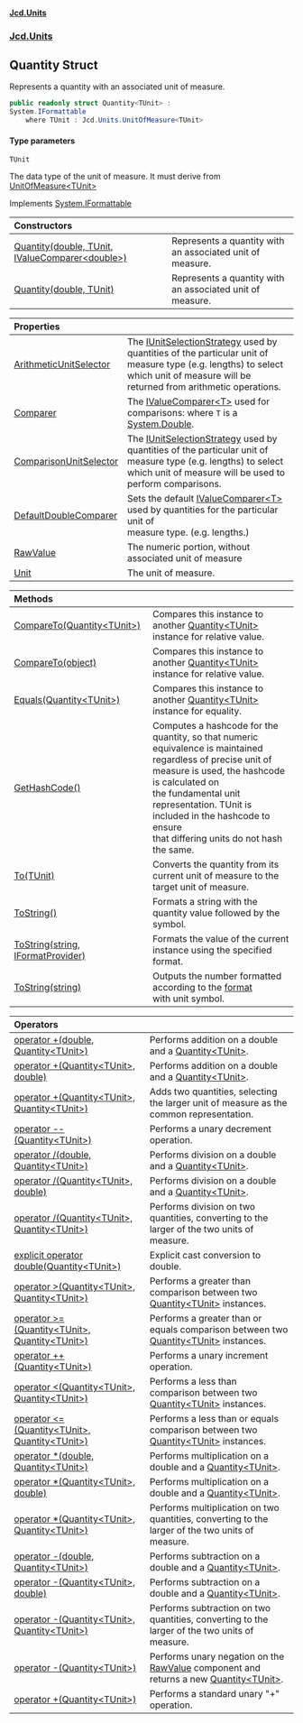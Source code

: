 #### [Jcd.Units](index.md 'index')
### [Jcd.Units](Jcd.Units.md 'Jcd.Units')

## Quantity<TUnit> Struct

Represents a quantity with an associated unit of measure.

```csharp
public readonly struct Quantity<TUnit> :
System.IFormattable
    where TUnit : Jcd.Units.UnitOfMeasure<TUnit>
```
#### Type parameters

<a name='Jcd.Units.Quantity_TUnit_.TUnit'></a>

`TUnit`

The data type of the unit of measure. It must derive from [UnitOfMeasure&lt;TUnit&gt;](UnitOfMeasure_TUnit_.md 'Jcd.Units.UnitOfMeasure<TUnit>')

Implements [System.IFormattable](https://docs.microsoft.com/en-us/dotnet/api/System.IFormattable 'System.IFormattable')

| Constructors | |
| :--- | :--- |
| [Quantity(double, TUnit, IValueComparer&lt;double&gt;)](Quantity_TUnit_..ctor.jrWlrrNvat4HkIY9e+sV2g.md 'Jcd.Units.Quantity<TUnit>.Quantity(double, TUnit, Jcd.Units.IValueComparer<double>)') | Represents a quantity with an associated unit of measure. |
| [Quantity(double, TUnit)](Quantity_TUnit_..ctor.aqxzZRe0uEujrKe63265xg.md 'Jcd.Units.Quantity<TUnit>.Quantity(double, TUnit)') | Represents a quantity with an associated unit of measure. |

| Properties | |
| :--- | :--- |
| [ArithmeticUnitSelector](Quantity_TUnit_.ArithmeticUnitSelector.md 'Jcd.Units.Quantity<TUnit>.ArithmeticUnitSelector') | The [IUnitSelectionStrategy](IUnitSelectionStrategy.md 'Jcd.Units.UnitSelection.IUnitSelectionStrategy') used by quantities of the particular unit of<br/>measure type (e.g. lengths) to select which unit of measure will be returned from arithmetic operations. |
| [Comparer](Quantity_TUnit_.Comparer.md 'Jcd.Units.Quantity<TUnit>.Comparer') | The [IValueComparer&lt;T&gt;](IValueComparer_T_.md 'Jcd.Units.IValueComparer<T>') used for comparisons: where `T` is a [System.Double](https://docs.microsoft.com/en-us/dotnet/api/System.Double 'System.Double'). |
| [ComparisonUnitSelector](Quantity_TUnit_.ComparisonUnitSelector.md 'Jcd.Units.Quantity<TUnit>.ComparisonUnitSelector') | The [IUnitSelectionStrategy](IUnitSelectionStrategy.md 'Jcd.Units.UnitSelection.IUnitSelectionStrategy') used by quantities of the particular unit of<br/>measure type (e.g. lengths) to select which unit of measure will be used to perform comparisons. |
| [DefaultDoubleComparer](Quantity_TUnit_.DefaultDoubleComparer.md 'Jcd.Units.Quantity<TUnit>.DefaultDoubleComparer') | Sets the default [IValueComparer&lt;T&gt;](IValueComparer_T_.md 'Jcd.Units.IValueComparer<T>') used by quantities for the particular unit of<br/>measure type. (e.g. lengths.) |
| [RawValue](Quantity_TUnit_.RawValue.md 'Jcd.Units.Quantity<TUnit>.RawValue') | The numeric portion, without associated unit of measure |
| [Unit](Quantity_TUnit_.Unit.md 'Jcd.Units.Quantity<TUnit>.Unit') | The unit of measure. |

| Methods | |
| :--- | :--- |
| [CompareTo(Quantity&lt;TUnit&gt;)](Quantity_TUnit_.CompareTo.pMImC2ItEM88nAbSDTvVCQ.md 'Jcd.Units.Quantity<TUnit>.CompareTo(Jcd.Units.Quantity<TUnit>)') | Compares this instance to another [Quantity&lt;TUnit&gt;](Quantity_TUnit_.md 'Jcd.Units.Quantity<TUnit>') instance for relative value. |
| [CompareTo(object)](Quantity_TUnit_.CompareTo.QxVeYuJ8ABkOamq2HTYYDQ.md 'Jcd.Units.Quantity<TUnit>.CompareTo(object)') | Compares this instance to another [Quantity&lt;TUnit&gt;](Quantity_TUnit_.md 'Jcd.Units.Quantity<TUnit>') instance for relative value. |
| [Equals(Quantity&lt;TUnit&gt;)](Quantity_TUnit_.Equals.SpeTE654B/g+1OTKU83fHQ.md 'Jcd.Units.Quantity<TUnit>.Equals(Jcd.Units.Quantity<TUnit>)') | Compares this instance to another [Quantity&lt;TUnit&gt;](Quantity_TUnit_.md 'Jcd.Units.Quantity<TUnit>') instance for equality. |
| [GetHashCode()](Quantity_TUnit_.GetHashCode().md 'Jcd.Units.Quantity<TUnit>.GetHashCode()') | Computes a hashcode for the quantity, so that numeric equivalence is maintained<br/>regardless of precise unit of measure is used, the hashcode is calculated on<br/>the fundamental unit representation. TUnit is included in the hashcode to ensure<br/>that differing units do not hash the same. |
| [To(TUnit)](Quantity_TUnit_.To.J+C5qhOb5vEvPPa1sEADMQ.md 'Jcd.Units.Quantity<TUnit>.To(TUnit)') | Converts the quantity from its current unit of measure to the target unit of measure. |
| [ToString()](Quantity_TUnit_.ToString().md 'Jcd.Units.Quantity<TUnit>.ToString()') | Formats a string with the quantity value followed by the symbol. |
| [ToString(string, IFormatProvider)](Quantity_TUnit_.ToString.wNWd/4lJ501b8mznziyFUA.md 'Jcd.Units.Quantity<TUnit>.ToString(string, IFormatProvider)') | Formats the value of the current instance using the specified format. |
| [ToString(string)](Quantity_TUnit_.ToString.43NvnAptNJaCqw3omGqmKw.md 'Jcd.Units.Quantity<TUnit>.ToString(string)') | Outputs the number formatted according to the [format](Quantity_TUnit_.ToString.43NvnAptNJaCqw3omGqmKw.md#Jcd.Units.Quantity_TUnit_.ToString(string).format 'Jcd.Units.Quantity<TUnit>.ToString(string).format')<br/>with unit symbol. |

| Operators | |
| :--- | :--- |
| [operator +(double, Quantity&lt;TUnit&gt;)](Quantity_TUnit_.op_Addition.N275nXuNDdy1Q+uQhPjDOg.md 'Jcd.Units.Quantity<TUnit>.op_Addition(double, Jcd.Units.Quantity<TUnit>)') | Performs addition on a double and a [Quantity&lt;TUnit&gt;](Quantity_TUnit_.md 'Jcd.Units.Quantity<TUnit>'). |
| [operator +(Quantity&lt;TUnit&gt;, double)](Quantity_TUnit_.op_Addition.uNOoURmuYbjt8Ho2SGJNyw.md 'Jcd.Units.Quantity<TUnit>.op_Addition(Jcd.Units.Quantity<TUnit>, double)') | Performs addition on a double and a [Quantity&lt;TUnit&gt;](Quantity_TUnit_.md 'Jcd.Units.Quantity<TUnit>'). |
| [operator +(Quantity&lt;TUnit&gt;, Quantity&lt;TUnit&gt;)](Quantity_TUnit_.op_Addition.bnDkhy/vAEQtnQsRik5x3A.md 'Jcd.Units.Quantity<TUnit>.op_Addition(Jcd.Units.Quantity<TUnit>, Jcd.Units.Quantity<TUnit>)') | Adds two quantities, selecting the larger unit of measure as the common representation. |
| [operator --(Quantity&lt;TUnit&gt;)](Quantity_TUnit_.op_Decrement./KwOSm38o5TkQtrk+upr0Q.md 'Jcd.Units.Quantity<TUnit>.op_Decrement(Jcd.Units.Quantity<TUnit>)') | Performs a unary decrement operation. |
| [operator /(double, Quantity&lt;TUnit&gt;)](Quantity_TUnit_.op_Division.EUY6ajhABLB8LI9SjSHVVA.md 'Jcd.Units.Quantity<TUnit>.op_Division(double, Jcd.Units.Quantity<TUnit>)') | Performs division on a double and a [Quantity&lt;TUnit&gt;](Quantity_TUnit_.md 'Jcd.Units.Quantity<TUnit>'). |
| [operator /(Quantity&lt;TUnit&gt;, double)](Quantity_TUnit_.op_Division.0DEdJW268kz/Il5udWTnAw.md 'Jcd.Units.Quantity<TUnit>.op_Division(Jcd.Units.Quantity<TUnit>, double)') | Performs division on a double and a [Quantity&lt;TUnit&gt;](Quantity_TUnit_.md 'Jcd.Units.Quantity<TUnit>'). |
| [operator /(Quantity&lt;TUnit&gt;, Quantity&lt;TUnit&gt;)](Quantity_TUnit_.op_Division.1LIGwu7yWD11Wm19tN9QFg.md 'Jcd.Units.Quantity<TUnit>.op_Division(Jcd.Units.Quantity<TUnit>, Jcd.Units.Quantity<TUnit>)') | Performs division on two quantities, converting to the larger of the two units of measure. |
| [explicit operator double(Quantity&lt;TUnit&gt;)](Quantity_TUnit_.op_Explicit.4bxqxpoGl8k45YqXTUhqfw.md 'Jcd.Units.Quantity<TUnit>.op_Explicit double(Jcd.Units.Quantity<TUnit>)') | Explicit cast conversion to double. |
| [operator &gt;(Quantity&lt;TUnit&gt;, Quantity&lt;TUnit&gt;)](Quantity_TUnit_.op_GreaterThan.+UCNOM8JduTESDD8/Fw8Ag.md 'Jcd.Units.Quantity<TUnit>.op_GreaterThan(Jcd.Units.Quantity<TUnit>, Jcd.Units.Quantity<TUnit>)') | Performs a greater than comparison between two [Quantity&lt;TUnit&gt;](Quantity_TUnit_.md 'Jcd.Units.Quantity<TUnit>') instances. |
| [operator &gt;=(Quantity&lt;TUnit&gt;, Quantity&lt;TUnit&gt;)](Quantity_TUnit_.op_GreaterThanOrEqual.6DclENKgCdc0oNx1hKqYnA.md 'Jcd.Units.Quantity<TUnit>.op_GreaterThanOrEqual(Jcd.Units.Quantity<TUnit>, Jcd.Units.Quantity<TUnit>)') | Performs a greater than or equals comparison between two [Quantity&lt;TUnit&gt;](Quantity_TUnit_.md 'Jcd.Units.Quantity<TUnit>') instances. |
| [operator ++(Quantity&lt;TUnit&gt;)](Quantity_TUnit_.op_Increment.9xDvkGJ2eerjYRVAOXibUg.md 'Jcd.Units.Quantity<TUnit>.op_Increment(Jcd.Units.Quantity<TUnit>)') | Performs a unary increment operation. |
| [operator &lt;(Quantity&lt;TUnit&gt;, Quantity&lt;TUnit&gt;)](Quantity_TUnit_.op_LessThan.cMfVVVxjqFGaTRoqp6vsTQ.md 'Jcd.Units.Quantity<TUnit>.op_LessThan(Jcd.Units.Quantity<TUnit>, Jcd.Units.Quantity<TUnit>)') | Performs a less than comparison between two [Quantity&lt;TUnit&gt;](Quantity_TUnit_.md 'Jcd.Units.Quantity<TUnit>') instances. |
| [operator &lt;=(Quantity&lt;TUnit&gt;, Quantity&lt;TUnit&gt;)](Quantity_TUnit_.op_LessThanOrEqual.MNvcnbrPApSkfbmtSjdRyQ.md 'Jcd.Units.Quantity<TUnit>.op_LessThanOrEqual(Jcd.Units.Quantity<TUnit>, Jcd.Units.Quantity<TUnit>)') | Performs a less than or equals comparison between two [Quantity&lt;TUnit&gt;](Quantity_TUnit_.md 'Jcd.Units.Quantity<TUnit>') instances. |
| [operator *(double, Quantity&lt;TUnit&gt;)](Quantity_TUnit_.op_Multiply.J1Vl2MofBLv1qoj4ymbTuQ.md 'Jcd.Units.Quantity<TUnit>.op_Multiply(double, Jcd.Units.Quantity<TUnit>)') | Performs multiplication on a double and a [Quantity&lt;TUnit&gt;](Quantity_TUnit_.md 'Jcd.Units.Quantity<TUnit>'). |
| [operator *(Quantity&lt;TUnit&gt;, double)](Quantity_TUnit_.op_Multiply.ovAMcYKP/OzSw2duxPkVow.md 'Jcd.Units.Quantity<TUnit>.op_Multiply(Jcd.Units.Quantity<TUnit>, double)') | Performs multiplication on a double and a [Quantity&lt;TUnit&gt;](Quantity_TUnit_.md 'Jcd.Units.Quantity<TUnit>'). |
| [operator *(Quantity&lt;TUnit&gt;, Quantity&lt;TUnit&gt;)](Quantity_TUnit_.op_Multiply.oWuB8f1BZC4hOz++6BIfEw.md 'Jcd.Units.Quantity<TUnit>.op_Multiply(Jcd.Units.Quantity<TUnit>, Jcd.Units.Quantity<TUnit>)') | Performs multiplication on two quantities, converting to the larger of the two units of measure. |
| [operator -(double, Quantity&lt;TUnit&gt;)](Quantity_TUnit_.op_Subtraction.CkwZFrzwXQevwa/lo4YEpw.md 'Jcd.Units.Quantity<TUnit>.op_Subtraction(double, Jcd.Units.Quantity<TUnit>)') | Performs subtraction on a double and a [Quantity&lt;TUnit&gt;](Quantity_TUnit_.md 'Jcd.Units.Quantity<TUnit>'). |
| [operator -(Quantity&lt;TUnit&gt;, double)](Quantity_TUnit_.op_Subtraction.jBzeVVWNbwRXmeQkrf59fg.md 'Jcd.Units.Quantity<TUnit>.op_Subtraction(Jcd.Units.Quantity<TUnit>, double)') | Performs subtraction on a double and a [Quantity&lt;TUnit&gt;](Quantity_TUnit_.md 'Jcd.Units.Quantity<TUnit>'). |
| [operator -(Quantity&lt;TUnit&gt;, Quantity&lt;TUnit&gt;)](Quantity_TUnit_.op_Subtraction.L9LDBAEg1E6w4WE+Mmmuhg.md 'Jcd.Units.Quantity<TUnit>.op_Subtraction(Jcd.Units.Quantity<TUnit>, Jcd.Units.Quantity<TUnit>)') | Performs subtraction on two quantities, converting to the larger of the two units of measure. |
| [operator -(Quantity&lt;TUnit&gt;)](Quantity_TUnit_.op_UnaryNegation.yEWzRQIiOjo4+L8tTYBODA.md 'Jcd.Units.Quantity<TUnit>.op_UnaryNegation(Jcd.Units.Quantity<TUnit>)') | Performs unary negation on the [RawValue](Quantity_TUnit_.RawValue.md 'Jcd.Units.Quantity<TUnit>.RawValue') component and<br/>returns a new [Quantity&lt;TUnit&gt;](Quantity_TUnit_.md 'Jcd.Units.Quantity<TUnit>'). |
| [operator +(Quantity&lt;TUnit&gt;)](Quantity_TUnit_.op_UnaryPlus.3b7wesr2xLKpTjKB5srLHw.md 'Jcd.Units.Quantity<TUnit>.op_UnaryPlus(Jcd.Units.Quantity<TUnit>)') | Performs a standard unary "+" operation. |
